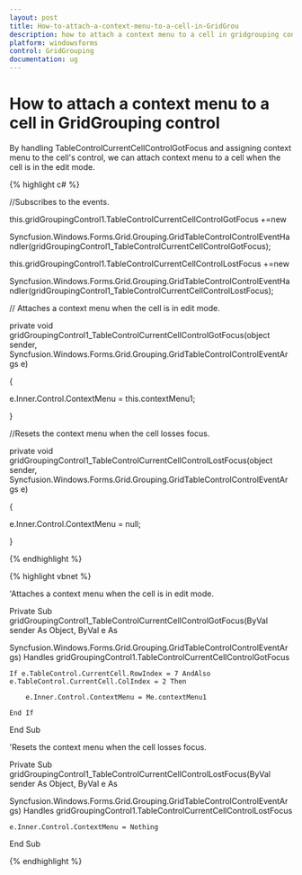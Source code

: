 ```yaml
---
layout: post
title: How-to-attach-a-context-menu-to-a-cell-in-GridGrou
description: how to attach a context menu to a cell in gridgrouping control
platform: windowsforms
control: GridGrouping
documentation: ug
---
```


# How to attach a context menu to a cell in GridGrouping control

By handling TableControlCurrentCellControlGotFocus and assigning context menu to the cell's control, we can attach context menu to a cell when the cell is in the edit mode.

{% highlight c# %}



//Subscribes to the events.

this.gridGroupingControl1.TableControlCurrentCellControlGotFocus +=new 

Syncfusion.Windows.Forms.Grid.Grouping.GridTableControlControlEventHandler(gridGroupingControl1_TableControlCurrentCellControlGotFocus);



this.gridGroupingControl1.TableControlCurrentCellControlLostFocus +=new 

Syncfusion.Windows.Forms.Grid.Grouping.GridTableControlControlEventHandler(gridGroupingControl1_TableControlCurrentCellControlLostFocus);



// Attaches a context menu when the cell is in edit mode.

private void gridGroupingControl1_TableControlCurrentCellControlGotFocus(object sender, Syncfusion.Windows.Forms.Grid.Grouping.GridTableControlControlEventArgs e)

{

e.Inner.Control.ContextMenu = this.contextMenu1;

}



//Resets the context menu when the cell losses focus.

private void gridGroupingControl1_TableControlCurrentCellControlLostFocus(object sender, Syncfusion.Windows.Forms.Grid.Grouping.GridTableControlControlEventArgs e)

{

e.Inner.Control.ContextMenu = null;

}

{% endhighlight %}

{% highlight vbnet %}



'Attaches a context menu when the cell is in edit mode.

Private Sub gridGroupingControl1_TableControlCurrentCellControlGotFocus(ByVal sender As Object, ByVal e As 

Syncfusion.Windows.Forms.Grid.Grouping.GridTableControlControlEventArgs) Handles gridGroupingControl1.TableControlCurrentCellControlGotFocus

    If e.TableControl.CurrentCell.RowIndex = 7 AndAlso e.TableControl.CurrentCell.ColIndex = 2 Then

        e.Inner.Control.ContextMenu = Me.contextMenu1

    End If

End Sub



'Resets the context menu when the cell losses focus.

Private Sub gridGroupingControl1_TableControlCurrentCellControlLostFocus(ByVal sender As Object, ByVal e As 

Syncfusion.Windows.Forms.Grid.Grouping.GridTableControlControlEventArgs) Handles gridGroupingControl1.TableControlCurrentCellControlLostFocus

    e.Inner.Control.ContextMenu = Nothing

End Sub


{% endhighlight %}
